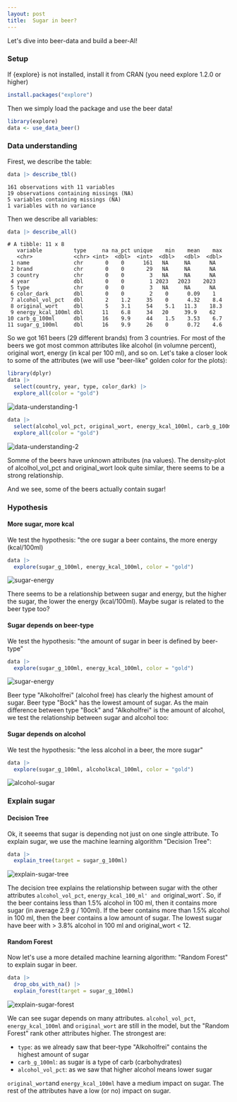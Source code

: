 ```yaml
---
layout: post
title:  Sugar in beer?
---
```


Let's dive into beer-data and build a beer-AI!

### Setup

If {explore} is not installed, install it from CRAN (you need explore 1.2.0 or higher)

```R
install.packages("explore") 
```

Then we simply load the package and use the beer data!

```R
library(explore)
data <- use_data_beer()
```

### Data understanding

Firest, we describe the table:

```R
data |> describe_tbl()
```

```
161 observations with 11 variables
19 observations containing missings (NA)
5 variables containing missings (NA)
1 variables with no variance
```

Then we describe all variables:

```R
data |> describe_all()
```

```
# A tibble: 11 x 8
   variable          type     na na_pct unique    min    mean    max
   <chr>             <chr> <int>  <dbl>  <int>  <dbl>   <dbl>  <dbl>
 1 name              chr       0    0      161   NA     NA      NA  
 2 brand             chr       0    0       29   NA     NA      NA  
 3 country           chr       0    0        3   NA     NA      NA  
 4 year              dbl       0    0        1 2023   2023    2023  
 5 type              chr       0    0        3   NA     NA      NA  
 6 color_dark        dbl       0    0        2    0      0.09    1  
 7 alcohol_vol_pct   dbl       2    1.2     35    0      4.32    8.4
 8 original_wort     dbl       5    3.1     54    5.1   11.3    18.3
 9 energy_kcal_100ml dbl      11    6.8     34   20     39.9    62  
10 carb_g_100ml      dbl      16    9.9     44    1.5    3.53    6.7
11 sugar_g_100ml     dbl      16    9.9     26    0      0.72    4.6
```

So we got 161 beers (29 different brands) from 3 countries. For most of the beers we got most common attributes like alcohol (in volumne percent), original wort, energy (in kcal per 100 ml), and so on. 
Let's take a closer look to some of the attributes (we will use "beer-like" golden color for the plots):

```R
library(dplyr)
data |> 
  select(country, year, type, color_dark) |> 
  explore_all(color = "gold")
```

![data-understanding-1](../images/explore-beer-understand1.png)

```R
data |> 
  select(alcohol_vol_pct, original_wort, energy_kcal_100ml, carb_g_100ml, sugar_g_100ml) |> 
  explore_all(color = "gold")
```

![data-understanding-2](../images/explore-beer-understand2.png)

Somme of the beers have unknown attributes (na values). The density-plot of alcolhol_vol_pct and original_wort look quite similar, there seems to be a strong relationship.

And we see, some of the beers actually contain sugar!

### Hypothesis

#### More sugar, more kcal

We test the hypothesis: "the ore sugar a beer contains, the more energy (kcal/100ml)

```R
data |> 
  explore(sugar_g_100ml, energy_kcal_100ml, color = "gold")
```

![sugar-energy](../images/explore-beer-sugar-energy.png)

There seems to be a relationship between sugar and energy, but the higher the sugar, the lower the energy (kcal/100ml). Maybe sugar is related to the beer type too?

#### Sugar depends on beer-type

We test the hypothesis: "the amount of sugar in beer is defined by beer-type"

```R
data |> 
  explore(sugar_g_100ml, energy_kcal_100ml, color = "gold")
```

![sugar-energy](../images/explore-beer-sugar-type.png)

Beer type "Alkoholfrei" (alcohol free) has clearly the highest amount of sugar. Beer type "Bock" has the lowest amount of sugar. 
As the main difference between type "Bock" and "Alkoholfrei" is the amount of alcohol, we test the relationship between sugar and alcohol too:

#### Sugar depends on alcohol

We test the hypothesis: "the less alcohol in a beer, the more sugar"

```R
data |> 
  explore(sugar_g_100ml, alcoholkcal_100ml, color = "gold")
```
![alcohol-sugar](../images/explore-beer-alcohol-sugar.png)

### Explain sugar

#### Decision Tree

Ok, it seeems that sugar is depending not just on one single attribute. To explain sugar, we use the machine learning algorithm "Decision Tree":

```R
data |> 
  explain_tree(target = sugar_g_100ml)
```

![explain-sugar-tree](../images/explore-beer-tree-sugar.png)

The decision tree explains the relationship between sugar with the other attributes `alcohol_vol_pct`, `energy_kcal_100_ml' and `original_wort`.
So, if the beer contains less than 1.5% alcohol in 100 ml, then it contains more sugar (in average 2.9 g / 100ml). If the beer contains more than 1.5% alcohol in 100 ml, 
then the beer contains a low amount of sugar. The lowest sugar have beer with > 3.8% alcohol in 100 ml and original_wort < 12.

#### Random Forest

Now let's use a more detailed machine learning algorithm: "Random Forest" to explain sugar in beer.

```R
data |> 
  drop_obs_with_na() |> 
  explain_forest(target = sugar_g_100ml)
```

![explain-sugar-forest](../images/explore-beer-forest-sugar.png)

We can see sugar depends on many attributes. `alcohol_vol_pct`, `energy_kcal_100ml` and `original_wort` are still in the model, but the "Random Forest" rank other attributes higher. 
The strongest are: 
* `type`:  as we already saw that beer-type "Alkoholfrei" contains the highest amount of sugar
* `carb_g_100ml`: as sugar is a type of carb (carbohydrates)
* `alcohol_vol_pct`: as we saw that higher alcohol means lower sugar

`original_wort`and `energy_kcal_100ml` have a medium impact on sugar. The rest of the attributes have a low (or no) impact on sugar.
